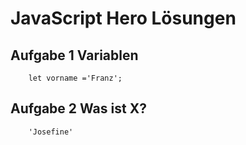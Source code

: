 # JavaScript Hero Lösungen
## Aufgabe 1 Variablen
```JS
    let vorname ='Franz';
```
## Aufgabe 2 Was ist X?
```JS
    'Josefine'
```